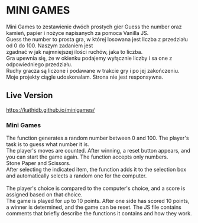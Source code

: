 # MINI GAMES

Mini Games to zestawienie dwóch prostych gier Guess the number oraz kamień, papier i nożyce napisanych za pomoca Vanilla JS. 
<br>
Guess the number to prosta gra, w której losowana jest liczba z przedziału od 0 do 100. Naszym zadaniem jest
<br> zgadnać w jak najmniejszej ilości ruchów, jaka to liczba. 
<br> Gra upewnia się, że w okienku podajemy wyłącznie liczby i sa one z odpowiedniego przedziału. 
<br> Ruchy gracza są liczone i podawane w trakcie gry i po jej zakończeniu. 
<br> Moje projekty ciągle udoskonalam. Strona nie jest responsywna. 


## Live Version

https://kathidb.github.io/minigames/


### Mini Games

The function generates a random number between 0 and 100. The player's task is to guess what number it is. <br> 
The player's moves are counted. After winning, a reset button appears, and you can start the game again. The function accepts only numbers.<br> 
Stone Paper and Scissors.<br> 
After selecting the indicated item, the function adds it to the selection box and automatically selects a random one for the computer.<br> 
<br> The player's choice is compared to the computer's choice, and a score is assigned based on that choice.
<br> The game is played for up to 10 points. After one side has scored 10 points, a winner is determined, and the game can be reset.
The JS file contains comments that briefly describe the functions it contains and how they work.
